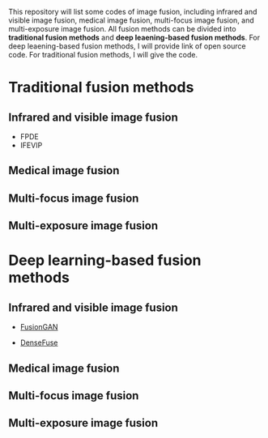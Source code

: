 This repository will list some codes of image fusion, including infrared and visible image fusion, medical image fusion, multi-focus image fusion, and multi-exposure image fusion. All fusion methods can be divided into **traditional fusion methods** and **deep leaening-based fusion methods**. For deep leaening-based fusion methods, I will provide link of open source code. For traditional fusion methods, I will give the code.

# Traditional fusion methods

## Infrared and visible image fusion

- FPDE
- IFEVIP

## Medical image fusion



## Multi-focus image fusion



## Multi-exposure image fusion



# Deep learning-based fusion methods

## Infrared and visible image fusion

- [FusionGAN](https://github.com/jiayi-ma/FusionGAN)

- [DenseFuse](https://github.com/hli1221/imagefusion_densefuse)

## Medical image fusion



## Multi-focus image fusion



## Multi-exposure image fusion

